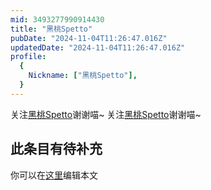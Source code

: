 ```yaml
---
mid: 3493277990914430
title: "黑桃Spetto"
pubDate: "2024-11-04T11:26:47.016Z"
updatedDate: "2024-11-04T11:26:47.016Z"
profile:
  {
    Nickname: ["黑桃Spetto"],
  }
---
```


关注[黑桃Spetto](https://space.bilibili.com/3493277990914430)谢谢喵~ 关注[黑桃Spetto](https://space.bilibili.com/3493277990914430)谢谢喵~

## 此条目有待补充
你可以在[这里](https://github.com/Yuhanawa/VTuber.ICU-Content/edit/master/v/黑桃Spetto/index.md)编辑本文
